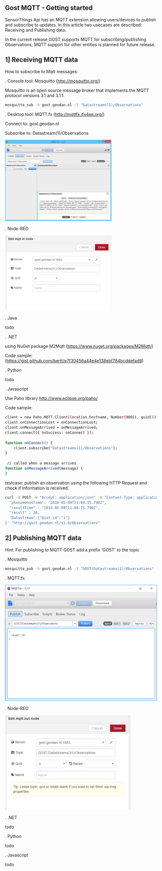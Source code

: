 ## Gost MQTT - Getting started

SensorThings Api has an MQTT extension allowing users/devices to publish and subscribe to updates. In 
this article two usecases are described: Receiving and Publishing data.

In the current release GOST supports MQTT for subscribing/publishing Observations, MQTT support for other entities is planned for future release.  

## 1] Receiving MQTT data

How to subscribe to Mqtt messages:

. Console tool: Mosquitto (http://mosquitto.org/)

Mosquitto is an open source message broker that implements the MQTT protocol versions 3.1 and 3.1.1. 

```sh
mosquitto_sub -h gost.geodan.nl -t "Datastreams(1)/Observations"
```

. Desktop tool: MQTT.fx (http://mqttfx.jfx4ee.org/)

Connect to: gost.geodan.nl

Subscribe to: Datastream(1)/Observations

<img src="images/gost_mqtt_fx.png" width="353">

. Node-RED

<img src="images/mqtt_in.png" width="353">

. Java

todo

. .NET

using NuGet package M2Mqtt (https://www.nuget.org/packages/M2Mqtt/)

Code sample: (https://gist.github.com/bertt/e7f30456a44e4e138ebf784bcddefad9)

. Python

todo

. Javascript

Use Paho library http://www.eclipse.org/paho/

Code sample:

```sh
client = new Paho.MQTT.Client(location.hostname, Number(9001), guid());
client.onConnectionLost = onConnectionLost;
client.onMessageArrived = onMessageArrived;
client.connect({ onSuccess: onConnect });

function onConnect() {
    client.subscribe("Datastreams(1)/Observations");
}

 // called when a message arrives
function onMessageArrived(message) {
}
```

testcase: publish an observation using the following HTTP Request and check if information is received:

```sh
curl -X POST -H "Accept: application/json" -H "Content-Type: application/json" -d '{
  "phenomenonTime": "2016-05-09T11:04:15.790Z",
  "resultTime" : "2016-05-09T11:04:15.790Z",
  "result" : 38,
  "Datastream":{"@iot.id":"1"}
}' "http://gost.geodan.nl/v1.0/Observations"
```

## 2] Publishing MQTT data

Hint: For publishing to MQTT GOST add a prefix 'GOST' to the topic

. Mosquitto

```sh
mosquitto_pub -h gost.geodan.nl -t "GOST/Datastreams(1)/Observations" -m '{"result" : 38}'
```
. MQTT.fx

<img src="images/mqttfx_pub.png">


. Node-RED

<img src="images/mqtt_out.png">

. .NET

todo 

. Python

todo

. Javascript

todo




